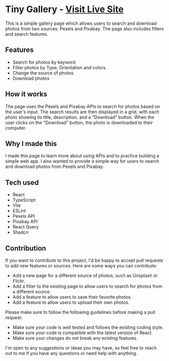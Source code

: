 # Tiny Gallery - <a href="https://tinygallery.netlify.app" target="_blank">Visit Live Site</a>

This is a simple gallery page which allows users to search and download photos from two sources: Pexels and Pixabay. The page also includes filters and search features.

## Features

- Search for photos by keyword
- Filter photos by Type, Orientation and colors.
- Change the source of photos
- Download photos

## How it works

The page uses the Pexels and Pixabay APIs to search for photos based on the user's input. The search results are then displayed in a grid, with each photo showing its title, description, and a "Download" button. When the user clicks on the "Download" button, the photo is downloaded to their computer.

## Why I made this

I made this page to learn more about using APIs and to practice building a simple web app. I also wanted to provide a simple way for users to search and download photos from Pexels and Pixabay.

## Tech used

- React
- TypeScript
- Vite
- ESLint
- Pexels API
- Pixabay API
- React Query
- Shadcn

## Contribution

If you want to contribute to this project, I'd be happy to accept pull requests to add new features or sources. Here are some ways you can contribute:

- Add a new page for a different source of photos, such as Unsplash or Flickr.
- Add a filter to the existing page to allow users to search for photos from a different source.
- Add a feature to allow users to save their favorite photos.
- Add a feature to allow users to upload their own photos.

Please make sure to follow the following guidelines before making a pull request:

- Make sure your code is well tested and follows the existing coding style.
- Make sure your code is compatible with the latest version of React.
- Make sure your changes do not break any existing features.

I'm open to any suggestions or ideas you may have, so feel free to reach out to me if you have any questions or need help with anything.
